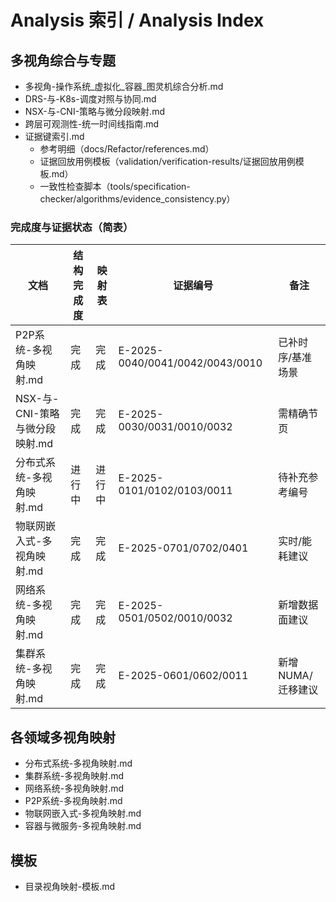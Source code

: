 # Analysis 索引 / Analysis Index

## 多视角综合与专题

- 多视角-操作系统_虚拟化_容器_图灵机综合分析.md
- DRS-与-K8s-调度对照与协同.md
- NSX-与-CNI-策略与微分段映射.md
- 跨层可观测性-统一时间线指南.md
- 证据键索引.md
  - 参考明细（docs/Refactor/references.md）
  - 证据回放用例模板（validation/verification-results/证据回放用例模板.md）
  - 一致性检查脚本（tools/specification-checker/algorithms/evidence_consistency.py）

### 完成度与证据状态（简表）

| 文档 | 结构完成度 | 映射表 | 证据编号 | 备注 |
|---|---|---|---|---|
| P2P系统-多视角映射.md | 完成 | 完成 | E-2025-0040/0041/0042/0043/0010 | 已补时序/基准场景 |
| NSX-与-CNI-策略与微分段映射.md | 完成 | 完成 | E-2025-0030/0031/0010/0032 | 需精确节页 |
| 分布式系统-多视角映射.md | 进行中 | 进行中 | E-2025-0101/0102/0103/0011 | 待补充参考编号 |
| 物联网嵌入式-多视角映射.md | 完成 | 完成 | E-2025-0701/0702/0401 | 实时/能耗建议 |
| 网络系统-多视角映射.md | 完成 | 完成 | E-2025-0501/0502/0010/0032 | 新增数据面建议 |
| 集群系统-多视角映射.md | 完成 | 完成 | E-2025-0601/0602/0011 | 新增NUMA/迁移建议 |

## 各领域多视角映射

- 分布式系统-多视角映射.md
- 集群系统-多视角映射.md
- 网络系统-多视角映射.md
- P2P系统-多视角映射.md
- 物联网嵌入式-多视角映射.md
- 容器与微服务-多视角映射.md

## 模板

- 目录视角映射-模板.md
